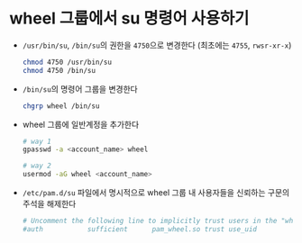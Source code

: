 # wheel 그룹에서 su 명령어 사용하기

- `/usr/bin/su`, `/bin/su`의 권한을 `4750`으로 변경한다 (최초에는 `4755`, `rwsr-xr-x`)

    ```bash
    chmod 4750 /usr/bin/su
    chmod 4750 /bin/su
    ```

- `/bin/su`의 명령어 그룹을 변경한다

    ```bash
    chgrp wheel /bin/su
    ```

- wheel 그룹에 일반계정을 추가한다

    ```bash
    # way 1
    gpasswd -a <account_name> wheel

    # way 2
    usermod -aG wheel <account_name>
    ```

- `/etc/pam.d/su` 파일에서 명시적으로 wheel 그룹 내 사용자들을 신뢰하는 구문의 주석을 해제한다

    ```bash
    # Uncomment the following line to implicitly trust users in the "wheel" group.
    #auth           sufficient      pam_wheel.so trust use_uid
    ```
